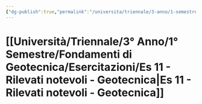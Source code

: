 ```yaml
---
{"dg-publish":true,"permalink":"/universita/triennale/3-anno/1-semestre/fondamenti-di-geotecnica/esercitazioni/es-11-rilevati-notevoli-geotecnica/"}
---
```



# [[Università/Triennale/3° Anno/1° Semestre/Fondamenti di Geotecnica/Esercitazioni/Es 11 - Rilevati notevoli - Geotecnica\|Es 11 - Rilevati notevoli - Geotecnica]]




